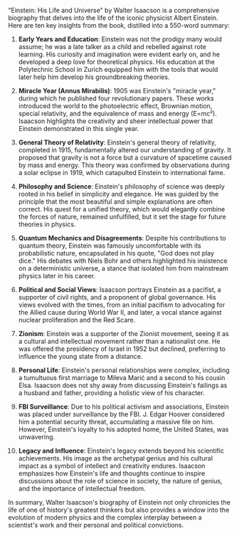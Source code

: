 "Einstein: His Life and Universe" by Walter Isaacson is a comprehensive biography that delves into the life of the iconic physicist Albert Einstein. Here are ten key insights from the book, distilled into a 550-word summary:

1. **Early Years and Education**: Einstein was not the prodigy many would assume; he was a late talker as a child and rebelled against rote learning. His curiosity and imagination were evident early on, and he developed a deep love for theoretical physics. His education at the Polytechnic School in Zurich equipped him with the tools that would later help him develop his groundbreaking theories.

2. **Miracle Year (Annus Mirabilis)**: 1905 was Einstein's "miracle year," during which he published four revolutionary papers. These works introduced the world to the photoelectric effect, Brownian motion, special relativity, and the equivalence of mass and energy (E=mc²). Isaacson highlights the creativity and sheer intellectual power that Einstein demonstrated in this single year.

3. **General Theory of Relativity**: Einstein's general theory of relativity, completed in 1915, fundamentally altered our understanding of gravity. It proposed that gravity is not a force but a curvature of spacetime caused by mass and energy. This theory was confirmed by observations during a solar eclipse in 1919, which catapulted Einstein to international fame.

4. **Philosophy and Science**: Einstein's philosophy of science was deeply rooted in his belief in simplicity and elegance. He was guided by the principle that the most beautiful and simple explanations are often correct. His quest for a unified theory, which would elegantly combine the forces of nature, remained unfulfilled, but it set the stage for future theories in physics.

5. **Quantum Mechanics and Disagreements**: Despite his contributions to quantum theory, Einstein was famously uncomfortable with its probabilistic nature, encapsulated in his quote, "God does not play dice." His debates with Niels Bohr and others highlighted his insistence on a deterministic universe, a stance that isolated him from mainstream physics later in his career.

6. **Political and Social Views**: Isaacson portrays Einstein as a pacifist, a supporter of civil rights, and a proponent of global governance. His views evolved with the times, from an initial pacifism to advocating for the Allied cause during World War II, and later, a vocal stance against nuclear proliferation and the Red Scare.

7. **Zionism**: Einstein was a supporter of the Zionist movement, seeing it as a cultural and intellectual movement rather than a nationalist one. He was offered the presidency of Israel in 1952 but declined, preferring to influence the young state from a distance.

8. **Personal Life**: Einstein's personal relationships were complex, including a tumultuous first marriage to Mileva Marić and a second to his cousin Elsa. Isaacson does not shy away from discussing Einstein's failings as a husband and father, providing a holistic view of his character.

9. **FBI Surveillance**: Due to his political activism and associations, Einstein was placed under surveillance by the FBI. J. Edgar Hoover considered him a potential security threat, accumulating a massive file on him. However, Einstein's loyalty to his adopted home, the United States, was unwavering.

10. **Legacy and Influence**: Einstein's legacy extends beyond his scientific achievements. His image as the archetypal genius and his cultural impact as a symbol of intellect and creativity endures. Isaacson emphasizes how Einstein's life and thoughts continue to inspire discussions about the role of science in society, the nature of genius, and the importance of intellectual freedom.

In summary, Walter Isaacson's biography of Einstein not only chronicles the life of one of history's greatest thinkers but also provides a window into the evolution of modern physics and the complex interplay between a scientist's work and their personal and political convictions.